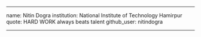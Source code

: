 
---
name: Nitin Dogra
institution: National Institute of Technology Hamirpur
quote: HARD WORK always beats talent 
github_user: nitindogra 

---

